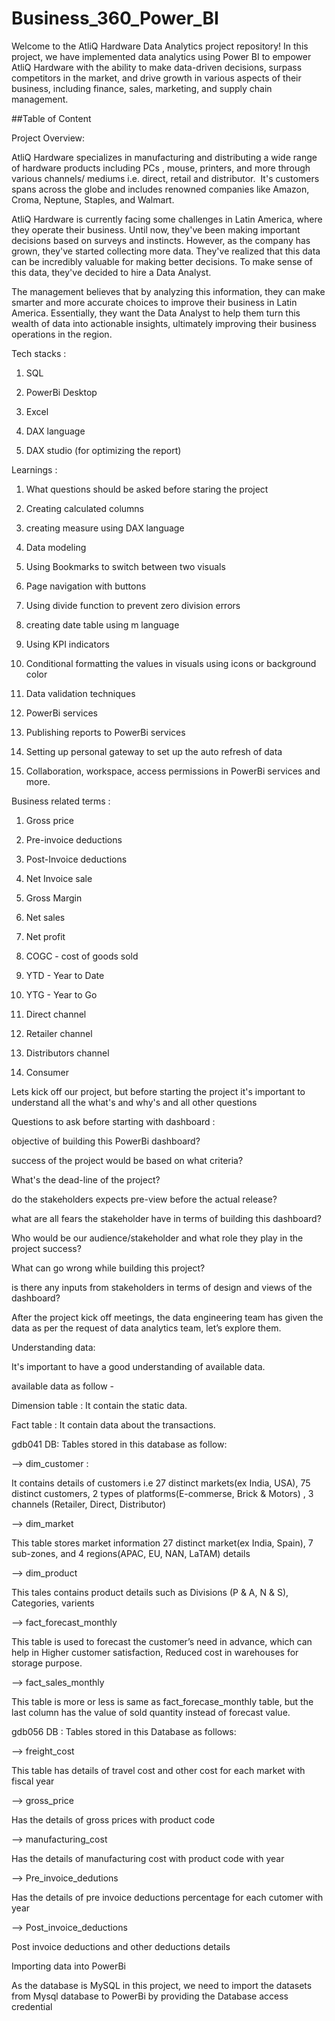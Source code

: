 # Business_360_Power_BI
Welcome to the AtliQ Hardware Data Analytics project repository! In this project, we have implemented data analytics using Power BI to empower AtliQ Hardware with the ability to make data-driven decisions, surpass competitors in the market, and drive growth in various aspects of their business, including finance, sales, marketing, and supply chain management.

##Table of Content

Project Overview:	

AtliQ Hardware specializes in manufacturing and distributing a wide range of hardware products including PCs , mouse, printers, and more through various channels/ mediums i.e. direct, retail and distributor. 
It's customers spans across the globe and includes renowned companies like Amazon, Croma, Neptune, Staples, and Walmart.

AtliQ Hardware is currently facing some challenges in Latin America, where they operate their business. Until now, they've been making important decisions based on surveys and instincts.
However, as the company has grown, they've started collecting more data. They've realized that this data can be incredibly valuable for making better decisions. To make sense of this data, they've decided to hire a Data Analyst. 

The management believes that by analyzing this information, they can make smarter and more accurate choices to improve their business in Latin America. Essentially, they want the Data Analyst to help them turn this wealth of data into actionable insights, ultimately improving their business operations in the region.


Tech stacks :

1. SQL

2. PowerBi Desktop

3. Excel

4. DAX language

5. DAX studio (for optimizing the report) 


Learnings :

1. What questions should be asked before staring the project 

2. Creating calculated columns
 
3. creating measure using DAX language
 
4. Data modeling
 
6. Using Bookmarks to switch between two visuals
   
8. Page navigation with buttons

9. Using divide function to prevent zero division errors

10. creating date table using m language
 
11. Using KPI indicators
 
12. Conditional formatting the values in visuals using icons or background color

13. Data validation techniques

14. PowerBi services

15. Publishing reports to PowerBi services

16. Setting up personal gateway to set up the auto refresh of data 

17. Collaboration, workspace, access permissions in PowerBi services and more.


Business related terms :

1. Gross price 

2. Pre-invoice deductions 

3. Post-Invoice deductions 

4. Net Invoice sale 

5. Gross Margin 

6. Net sales 

7. Net profit 

8. COGC - cost of goods sold 

9. YTD - Year to Date 

10. YTG - Year to Go 

11. Direct channel

12. Retailer channel

13. Distributors channel

14. Consumer

Lets kick off our project, but before starting the project it's important to understand all the what's and why's and all other questions 

Questions to ask before starting with dashboard :

  objective of building this PowerBi dashboard? 

  success of the project would be based on what criteria? 

  What's the dead-line of the project? 

  do the stakeholders expects pre-view before the actual release? 

  what are all fears the stakeholder have in terms of building this dashboard? 

  Who would be our audience/stakeholder and what role they play in the project success? 

  What can go wrong while building this project? 

  is there any inputs from stakeholders in terms of design and views of the dashboard? 

After the project kick off meetings, the data engineering team has given the data as per the request of data analytics team, let’s explore them.

Understanding data:

It's important to have a good understanding of available data.

available data as follow -

Dimension table : It contain the static data.

Fact table : It contain data about the transactions.

gdb041 DB: Tables stored in this database as follow:

--> dim_customer : 

It contains details of customers i.e 27 distinct markets(ex India, USA), 75 distinct customers, 2 types of platforms(E-commerse, Brick & Motors) , 3 channels (Retailer, Direct, Distributor)

--> dim_market 

This table stores market information 27 distinct market(ex India, Spain), 7 sub-zones, and 4 regions(APAC, EU, NAN, LaTAM) details

--> dim_product 

This tales contains product details such as Divisions (P & A, N & S), Categories, varients

--> fact_forecast_monthly 

This table is used to forecast the customer’s need in advance, which can help in Higher customer satisfaction, Reduced cost in warehouses for storage purpose.

--> fact_sales_monthly 

This table is more or less is same as fact_forecase_monthly table, but the last column has the value of sold quantity instead of forecast value. 


gdb056 DB :
Tables stored in this Database as follows: 

--> freight_cost 

This table has details of travel cost and other cost for each market with fiscal year 

--> gross_price 

Has the details of gross prices with product code 

--> manufacturing_cost 

Has the details of manufacturing cost with product code with year 

--> Pre_invoice_dedutions 

Has the details of pre invoice deductions percentage for each cutomer with year 

--> Post_invoice_deductions 

Post invoice deductions and other deductions details 


Importing data into PowerBi 

As the database is MySQL in this project, we need to import the datasets from Mysql database to PowerBi by providing the Database access credential 

